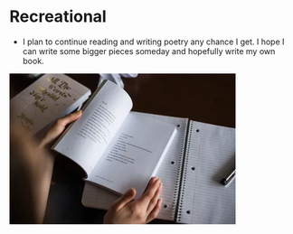 # Recreational
- I plan to continue reading and writing poetry any chance I get. I hope I can write some bigger pieces someday and  hopefully write my own book.

![Alt text](image-6.png)